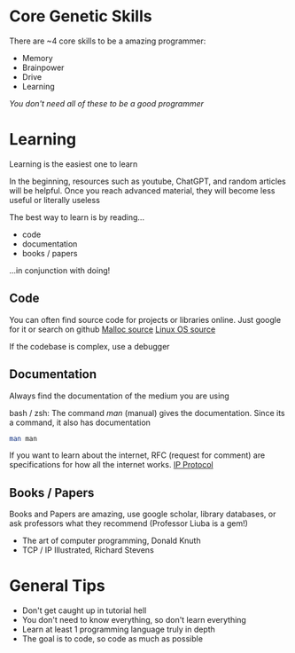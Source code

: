# Core Genetic Skills
There are ~4 core skills to be a amazing programmer:

* Memory
* Brainpower
* Drive
* Learning

_You don't need all of these to be a good programmer_

# Learning
Learning is the easiest one to learn

In the beginning, resources such as youtube, ChatGPT, and random articles will be helpful. 
Once you reach advanced material, they will become less useful or literally useless


The best way to learn is by reading...
* code
* documentation
* books / papers

...in conjunction with doing!

## Code
You can often find source code for projects or libraries online. Just google for it or search on github
[Malloc source](https://codebrowser.dev/glibc/glibc/malloc/malloc.c.html)
[Linux OS source](https://github.com/torvalds/linux)

If the codebase is complex, use a debugger

## Documentation
Always find the documentation of the medium you are using  

bash / zsh: The command *man* (manual) gives the documentation. Since its a command, it also has documentation
```bash
man man
```

If you want to learn about the internet, RFC (request for comment) are specifications for how all the internet works. 
[IP Protocol](https://datatracker.ietf.org/doc/html/rfc791)

## Books / Papers
Books and Papers are amazing, use google scholar, library databases, or ask professors what they recommend (Professor Liuba is a gem!)
* The art of computer programming, Donald Knuth
* TCP / IP Illustrated, Richard Stevens

# General Tips
* Don't get caught up in tutorial hell
* You don't need to know everything, so don't learn everything
* Learn at least 1 programming language truly in depth
* The goal is to code, so code as much as possible
